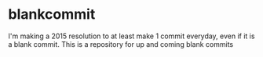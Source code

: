 blankcommit
===========

I'm making a 2015 resolution to at least make 1 commit everyday, even if it is a blank commit. This is a repository for up and coming blank commits

